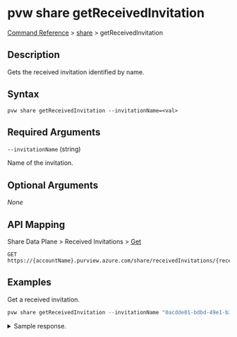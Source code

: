 # pvw share getReceivedInvitation

[Command Reference](../../../README.md#command-reference) > [share](./main.md) >  getReceivedInvitation

## Description

Gets the received invitation identified by name.

## Syntax

```
pvw share getReceivedInvitation --invitationName=<val>
```

## Required Arguments

`--invitationName` (string)

Name of the invitation.

## Optional Arguments

*None*

## API Mapping

Share Data Plane > Received Invitations > [Get](https://docs.microsoft.com/en-us/rest/api/purview/sharedataplane/received-invitations/get)
```
GET https://{accountName}.purview.azure.com/share/receivedInvitations/{receivedInvitationName}
```

## Examples

Get a received invitation.

```powershell
pvw share getReceivedInvitation --invitationName "0acdde01-bdbd-49e1-b3d8-275d62b9b9bc"
```


<details><summary>Sample response.</summary>
<p>

```json
{
   "id":"/receivedInvitations/0acdde01-bdbd-49e1-b3d8-275d62b9b9bc",
   "invitationKind":"User",
   "name":"0acdde01-bdbd-49e1-b3d8-275d62b9b9bc",
   "properties":{
      "description":"This is a description.",
      "invitationStatus":"Pending",
      "location":"northeurope",
      "receiverEmail":"tarifat@microsoft.com",
      "receiverName":null,
      "receiverTenantName":null,
      "senderEmail":"tarifat@microsoft.com",
      "senderName":"Taygan Rifat",
      "senderTenantName":"Microsoft",
      "sentAt":"2022-09-02T13:38:29.3185176Z",
      "sentShareName":"NewShare",
      "shareKind":"InPlace",
      "targetEmail":"tarifat@microsoft.com"
   },
   "type":"receivedInvitations"
}
```
</p>
</details>
